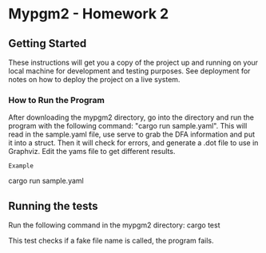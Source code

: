 # Mypgm2 - Homework 2 

## Getting Started

These instructions will get you a copy of the project up and running on your local machine for development and testing purposes. See deployment for notes on how to deploy the project on a live system.

### How to Run the Program

After downloading the mypgm2 directory, go into the directory and run the program with the following command: "cargo run sample.yaml". This will read in the sample.yaml file, use serve to grab the DFA information and put it into a struct. Then it will check for errors, and generate a .dot file to use in Graphviz. Edit the yams file to get different results.  

```
Example
```
cargo run sample.yaml

## Running the tests

Run the following command in the mypgm2 directory: cargo test

This test checks if a fake file name is called, the program fails.
